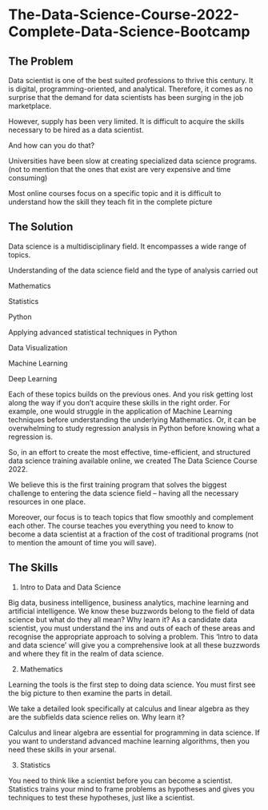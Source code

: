 # The-Data-Science-Course-2022-Complete-Data-Science-Bootcamp

## The Problem

Data scientist is one of the best suited professions to thrive this century. It is digital, programming-oriented, and analytical. Therefore, it comes as no surprise that the demand for data scientists has been surging in the job marketplace.

However, supply has been very limited. It is difficult to acquire the skills necessary to be hired as a data scientist.

And how can you do that?

Universities have been slow at creating specialized data science programs. (not to mention that the ones that exist are very expensive and time consuming)

Most online courses focus on a specific topic and it is difficult to understand how the skill they teach fit in the complete picture

## The Solution

Data science is a multidisciplinary field. It encompasses a wide range of topics.

Understanding of the data science field and the type of analysis carried out

Mathematics

Statistics

Python

Applying advanced statistical techniques in Python

Data Visualization

Machine Learning

Deep Learning

Each of these topics builds on the previous ones. And you risk getting lost along the way if you don’t acquire these skills in the right order. For example, one would struggle in the application of Machine Learning techniques before understanding the underlying Mathematics. Or, it can be overwhelming to study regression analysis in Python before knowing what a regression is.

So, in an effort to create the most effective, time-efficient, and structured data science training available online, we created The Data Science Course 2022.

We believe this is the first training program that solves the biggest challenge to entering the data science field – having all the necessary resources in one place.

Moreover, our focus is to teach topics that flow smoothly and complement each other. The course teaches you everything you need to know to become a data scientist at a fraction of the cost of traditional programs (not to mention the amount of time you will save).

## The Skills

1.  Intro to Data and Data Science

Big data, business intelligence, business analytics, machine learning and artificial intelligence. We know these buzzwords belong to the field of data science but what do they all mean?
Why learn it? As a candidate data scientist, you must understand the ins and outs of each of these areas and recognise the appropriate approach to solving a problem. This ‘Intro to data and data science’ will give you a comprehensive look at all these buzzwords and where they fit in the realm of data science.

2.  Mathematics

Learning the tools is the first step to doing data science. You must first see the big picture to then examine the parts in detail.

We take a detailed look specifically at calculus and linear algebra as they are the subfields data science relies on.
Why learn it?

Calculus and linear algebra are essential for programming in data science. If you want to understand advanced machine learning algorithms, then you need these skills in your arsenal.

3. Statistics

You need to think like a scientist before you can become a scientist. Statistics trains your mind to frame problems as hypotheses and gives you techniques to test these hypotheses, just like a scientist.
